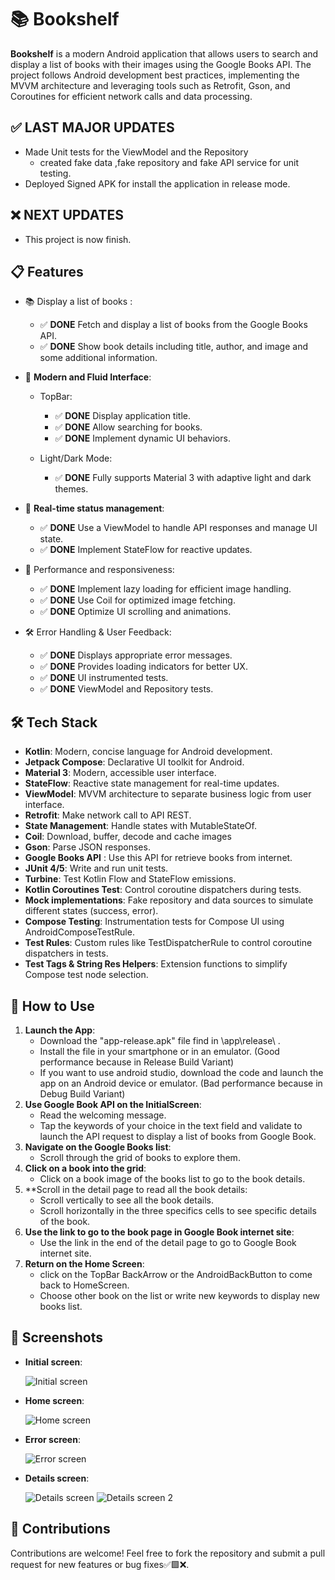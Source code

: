 # 📚 **Bookshelf**
**Bookshelf** is a modern Android application that allows users to search and display a list of books with their images using the Google Books API. The project follows Android development best practices, implementing the MVVM architecture and leveraging tools such as Retrofit, Gson, and Coroutines for efficient network calls and data processing.

## ✅ **LAST MAJOR UPDATES**
   - Made Unit tests for the ViewModel and the Repository
      - created fake data ,fake repository and fake API service for unit testing.
   - Deployed Signed APK for install the application in release mode.

## ❌ **NEXT UPDATES**
   - This project is now finish.

## 📋 **Features**
   - 📚 Display a list of books :

      - ✅ **DONE** Fetch and display a list of books from the Google Books API.
      - ✅ **DONE** Show book details including title, author, and image and some additional information.

   - 🎨 **Modern and Fluid Interface**:

      - TopBar:
         - ✅ **DONE** Display application title.
         - ✅ **DONE** Allow searching for books.
         - ✅ **DONE** Implement dynamic UI behaviors.

      - Light/Dark Mode:
         - ✅ **DONE** Fully supports Material 3 with adaptive light and dark themes.

   - 🔄 **Real-time status management**:

      - ✅ **DONE** Use a ViewModel to handle API responses and manage UI state.
      - ✅ **DONE** Implement StateFlow for reactive updates.

   - 🚀 Performance and responsiveness:
   
      - ✅ **DONE** Implement lazy loading for efficient image handling.
      - ✅ **DONE** Use Coil for optimized image fetching.
      - ✅ **DONE** Optimize UI scrolling and animations.
      
   - 🛠 Error Handling & User Feedback:

      - ✅ **DONE** Displays appropriate error messages.
      - ✅ **DONE** Provides loading indicators for better UX.
      - ✅ **DONE** UI instrumented tests.
      - ✅ **DONE** ViewModel and Repository tests.

## 🛠️ **Tech Stack**
   - **Kotlin**: Modern, concise language for Android development.
   - **Jetpack Compose**: Declarative UI toolkit for Android.
   - **Material 3**: Modern, accessible user interface.
   - **StateFlow**: Reactive state management for real-time updates.
   - **ViewModel**: MVVM architecture to separate business logic from user interface.
   - **Retrofit**: Make network call to API REST.
   - **State Management**: Handle states with MutableStateOf.
   - **Coil**: Download, buffer, decode and cache images
   - **Gson**: Parse JSON responses.
   - **Google Books API** : Use this API for retrieve books from internet.
   - **JUnit 4/5**: Write and run unit tests.
   - **Turbine**: Test Kotlin Flow and StateFlow emissions.
   - **Kotlin Coroutines Test**: Control coroutine dispatchers during tests.
   - **Mock implementations**: Fake repository and data sources to simulate different states (success, error).
   - **Compose Testing**: Instrumentation tests for Compose UI using AndroidComposeTestRule.
   - **Test Rules**: Custom rules like TestDispatcherRule to control coroutine dispatchers in tests.
   - **Test Tags & String Res Helpers**: Extension functions to simplify Compose test node selection.
   
## 🚀 **How to Use**
1. **Launch the App**:
   - Download the "app-release.apk" file find in \app\release\ .
   - Install the file in your smartphone or in an emulator. (Good performance because in Release Build Variant)
   - If you want to use android studio, download the code and launch the app on an Android device or emulator. (Bad performance because in Debug Build Variant)
2. **Use Google Book API on the InitialScreen**:
   - Read the welcoming message.
   - Tap the keywords of your choice in the text field and validate to launch the API request to display a list of books from Google Book.
3. **Navigate on the Google Books list**:
   - Scroll through the grid of books to explore them.
4. **Click on a book into the grid**:
   - Click on a book image of the books list to go to the book details.
5. **Scroll in the detail page to read all the book details:
   - Scroll vertically to see all the book details.
   - Scroll horizontally in the three specifics cells to see specific details of the book.
6. **Use the link to go to the book page in Google Book internet site**:
   - Use the link in the end of the detail page to go to Google Book internet site.
7. **Return on the Home Screen**:
   - click on the TopBar BackArrow or the AndroidBackButton to come back to HomeScreen.
   - Choose other book on the list or write new keywords to display new books list.

## 📸 **Screenshots**

- **Initial screen**:

   ![Initial screen](screenshots/initial_screen.png)
   
- **Home screen**:

   ![Home screen](screenshots/home_screen.png)

- **Error screen**:

   ![Error screen](screenshots/error_screen.png)

- **Details screen**:

   ![Details screen](screenshots/details_screen.png)
   ![Details screen 2](screenshots/details_screen_2.png)


## 🤝 **Contributions**
Contributions are welcome! Feel free to fork the repository and submit a pull request for new features or bug fixes✅🟩❌.
